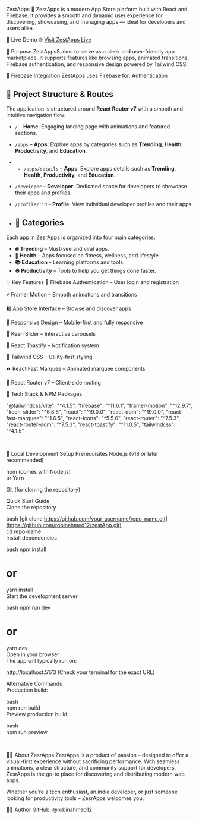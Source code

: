 ZestApps 📱
ZestApps is a modern App Store platform built with React and Firebase. It provides a smooth and dynamic user experience for discovering, showcasing, and managing apps — ideal for developers and users alike.



🚀 Live Demo
🌐 [Visit ZestApps Live](https://zestapps.netlify.app/)





🎯 Purpose
ZestAppsS aims to serve as a sleek and user-friendly app marketplace. It supports features like browsing apps, animated transitions, Firebase authentication, and responsive design powered by Tailwind CSS.






🔐 Firebase Integration
ZestApps uses Firebase for:
Authentication







## 📁 Project Structure & Routes

The application is structured around **React Router v7** with a smooth and intuitive navigation flow:

- `/` – **Home**: Engaging landing page with animations and featured sections.
- `/apps` – **Apps**: Explore apps by categories such as **Trending**, **Health**, **Productivity**, and **Education**.
- - `/apps/details` – **Apps**: Explore apps  details such as **Trending**, **Health**, **Productivity**, and **Education**.
- `/developer` – **Developer**: Dedicated space for developers to showcase their apps and profiles.
- `/profile/:id` – **Profile**: View individual developer profiles and their apps.







- ## 🧠 Categories

Each app in ZesrApps is organized into four main categories:
- **🔥 Trending** – Must-see and viral apps.
- **💪 Health** – Apps focused on fitness, wellness, and lifestyle.
- **📚 Education** – Learning platforms and tools.
- **⚙️ Productivity** – Tools to help you get things done faster.








✨ Key Features
🔐 Firebase Authentication – User login and registration

⚡ Framer Motion – Smooth animations and transitions

🛍️ App Store Interface – Browse and discover apps

📱 Responsive Design – Mobile-first and fully responsive

🚀 Keen Slider – Interactive carousels

📢 React Toastify – Notification system

💨 Tailwind CSS – Utility-first styling

⏩ React Fast Marquee – Animated marquee components

🔄 React Router v7 – Client-side routing 








🧰 Tech Stack & NPM Packages

"@tailwindcss/vite": "^4.1.5",
"firebase": "^11.6.1",
"framer-motion": "^12.9.7",
"keen-slider": "^6.8.6",
"react": "^19.0.0",
"react-dom": "^19.0.0",
"react-fast-marquee": "^1.6.5",
"react-icons": "^5.5.0",
"react-router": "^7.5.3",
"react-router-dom": "^7.5.3",
"react-toastify": "^11.0.5",
"tailwindcss": "^4.1.5"


<br>


🚀 Local Development Setup
Prerequisites
Node.js (v18 or later recommended)
<br>

npm (comes with Node.js)
<br>
or Yarn

Git (for cloning the repository)

Quick Start Guide
<br>
Clone the repository

bash
[git clone https://github.com/your-username/repo-name.git](https://github.com/robinahmed12/zestApp.git)
<br>
cd repo-name
<br>
Install dependencies

bash
npm install
# or
yarn install
<br>
Start the development server

bash
npm run dev
# or
yarn dev
<br>
Open in your browser
<br>
The app will typically run on:


http://localhost:5173
(Check your terminal for the exact URL)

Alternative Commands
<br>
Production build:

bash
<br>
npm run build
<br>
Preview production build:

bash
<br>
npm run preview




<br>



👨‍💻 About ZesrApps
ZestApps is a product of passion – designed to offer a visual-first experience without sacrificing performance. With seamless animations, a clear structure, and community support for developers, ZesrApps is the go-to place for discovering and distributing modern web apps.

Whether you’re a tech enthusiast, an indie developer, or just someone looking for productivity tools – ZesrApps welcomes you.







🧑‍💻 Author
GitHub: @robinahmed12
